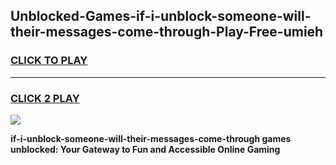 
## Unblocked-Games-if-i-unblock-someone-will-their-messages-come-through-Play-Free-umieh
<h3>
<a href="https://premium76.site?title=if-i-unblock-someone-will-their-messages-come-through&ref=12A">CLICK TO PLAY</a></h3>
<hr>

<h3>
<a href="https://premium76.site?title=if-i-unblock-someone-will-their-messages-come-through&ref=12A">CLICK 2 PLAY</a>
  
</h3>

<a href="https://premium76.site?title=if-i-unblock-someone-will-their-messages-come-through&ref=12A"><img src="https://clearcache.store/games.png"></a>


**if-i-unblock-someone-will-their-messages-come-through games unblocked: Your Gateway to Fun and Accessible Online Gaming**
